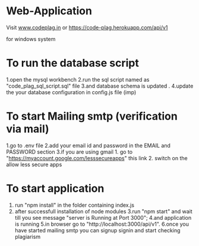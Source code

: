 # Web-Application
  Visit 
  www.codeplag.in
  or
  https://code-plag.herokuapp.com/api/v1

for windows system 

# To run the database script
  1.open the mysql workbench 
  2.run the sql script named as "code_plag_sql_script.sql" file
  3.and database schema is updated .
  4.update the your database configuration in config.js file (imp)
 
# To start Mailing smtp (verification via mail)
  1.go to .env file
  2.add your email id and password in the EMAIL and PASSWORD section 
  3.if you are using gmail
    1. go to "https://myaccount.google.com/lesssecureapps" this link
    2. switch on the allow less secure apps

# To start application
  1. run "npm install" in the folder containing index.js
  2. after successfull installation of node modules
  3.run "npm start" and wait till you see message "server is Running at Port 3000";
  4.and application is running 
  5.in browser go to "http://localhost:3000/api/v1".
  6.once you have started mailing smtp you can signup signin and start checking plagiarism 




